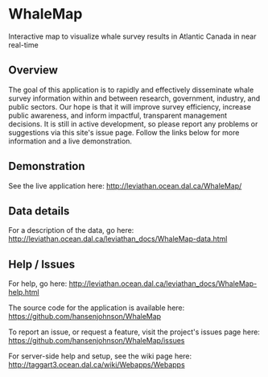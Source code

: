 # WhaleMap
Interactive map to visualize whale survey results in Atlantic Canada in near real-time

## Overview
The goal of this application is to rapidly and effectively disseminate whale survey information within and between research, government, industry, and public sectors. Our hope is that it will improve survey efficiency, increase public awareness, and inform impactful, transparent management decisions. It is still in active development, so please report any problems or suggestions via this site's issue page. Follow the links below for more information and a live demonstration.

## Demonstration

See the live application here:
http://leviathan.ocean.dal.ca/WhaleMap/

## Data details

For a description of the data, go here:
http://leviathan.ocean.dal.ca/leviathan_docs/WhaleMap-data.html

## Help / Issues

For help, go here:
http://leviathan.ocean.dal.ca/leviathan_docs/WhaleMap-help.html

The source code for the application is available here:
https://github.com/hansenjohnson/WhaleMap

To report an issue, or request a feature, visit the project's issues page here:
https://github.com/hansenjohnson/WhaleMap/issues

For server-side help and setup, see the wiki page here:
http://taggart3.ocean.dal.ca/wiki/Webapps/Webapps
